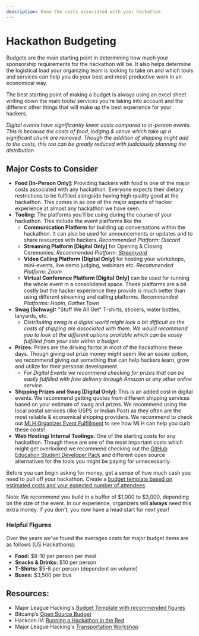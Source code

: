 ```yaml
---
description: Know the costs associated with your hackathon.
---
```


# Hackathon Budgeting

Budgets are the main starting point in determining how much your sponsorship requirements for the hackathon will be. It also helps determine the logistical load your organizing team is looking to take on and which tools and services can help you do your best and most productive work in an economical way.

The best starting point of making a budget is always using an excel sheet writing down the main tools/ services you're taking into account and the different other things that will make up the best experience for your hackers.

_Digital events have significantly lower costs compared to in-person events. This is because the costs of food, lodging & venue which take up a significant chunk are removed. Though the addition of shipping might add to the costs, this too can be greatly reduced with judiciously planning the distribution._

## Major Costs to Consider

* **Food \[In-Person Only]:** Providing hackers with food is one of the major costs associated with any hackathon. Everyone expects their dietary restrictions to be fulfilled alongside having high quality good at the hackathon. This comes in as one of the major aspects of hacker experience at almost any hackathon we have seen.&#x20;
* **Tooling:** The platforms you'll be using during the course of your hackathon. This include the event platforms like the&#x20;
  * **Communication Platform** for building up conversations within the hackathon.  It can also be used for announcements or updates and to share resources with hackers. _Recommended Platform: Discord_
  * **Streaming Platform \[Digital Only]** for Opening & Closing Ceremonies. _Recommended Platform:_ [_Streamyard_](../../organizer-resources/logistics-resources/streamyard.md)
  * **Video Calling Platform \[Digital Only]** for hosting your workshops, mini-events, live demo judging, webinars etc. _Recommended Platform: Zoom_
  * **Virtual Conference Platform \[Digital Only]** can be used for running the whole event in a consolidated space. These platforms are a bit costly but the hacker experience they provide is much better than using different streaming and calling platforms. _Recommended Platforms: Hopin, Gather.Town_
* **Swag (Schwag):** "Stuff We All Get" T-shirts, stickers, water bottles, lanyards, etc. &#x20;
  * _Distributing swag is a digital world might look a bit difficult as the costs of shipping are associated with them. We would recommend you to look at the different options available which can be easily fulfilled from your side within a budget._&#x20;
* **Prizes:** Prizes are the driving factor in most of the hackathons these days. Though giving out prize money might seem like an easier option, we recommend giving out something that can help hackers learn, grow and utilize for their personal development.&#x20;
  * _For Digital Events we recommend checking for prizes that can be easily fulfilled with free delivery through Amazon or any other online service._&#x20;
* **Shipping Prizes and Swag \[Digital Only]:** This is an added cost in digital events. We recommend getting quotes from different shipping services based on your estimate of swag and prizes. We recommend using the local postal services (like USPS or Indian Post) as they often are the most reliable & economical shipping providers. We recommend to check out [MLH Organizer Event Fulfillment](broken-reference) to see how MLH can help you curb these costs!
* **Web Hosting/ Internal Toolings:** One of the starting costs for any hackathon. Though these are one of the most important costs which might get overlooked we recommend checking out the [GitHub Education Student Developer Pack](https://hackp.ac/github) and different open source alternatives for the tools you might be paying for unnecessarily.

Before you can begin asking for money, get a sense of how much cash you need to pull off your hackathon. Create a [budget template based on estimated costs and your expected number of attendees](https://docs.google.com/spreadsheets/d/1ADKWatCbC3AhBKlyWOtVSqMcD6O6Y3FcwMTZwynPwDA/edit).

Note: We recommend you build in a buffer of $1,000 to $3,000, depending on the size of the event. In our experience, organizers will **always** need this extra money. If you don't, you now have a head start for next year!

### Helpful Figures

Over the years we've found the averages costs for major budget items are as follows (US Hackathons):

* **Food:** $8-10 per person per meal
* **Snacks & Drinks:** $10 per person
* **T-Shirts:** $5-8 per person (dependent on volume)
* **Buses:** $3,500 per bus

## Resources:

* Major League Hacking's [Budget Template with recommended figures](https://docs.google.com/spreadsheets/d/1ADKWatCbC3AhBKlyWOtVSqMcD6O6Y3FcwMTZwynPwDA/edit)
* Bitcamp’s [Open Source Budget](https://medium.com/bitcampfire-stories/bitcamps-open-source-budget-14a86974b5b2)
* Hackcon IV: [Running a Hackathon in the Red](https://www.youtube.com/watch?v=IRK3KmhE\_go\&index=10\&list=PLPDgudJ\_VDUcS5ELB-\_OZ3Zy5nn5iqvSi)
* Major League Hacking's [Transportation Workshop](https://www.youtube.com/watch?v=wGKX\_koCPIk)
